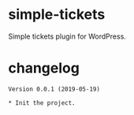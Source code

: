 # simple-tickets
Simple tickets plugin for WordPress.

# changelog
	Version 0.0.1 (2019-05-19)

	* Init the project.
